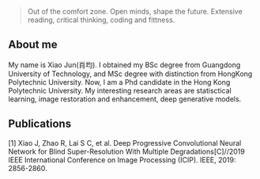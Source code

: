 

> Out of the comfort zone.
> Open minds, shape the future. 
> Extensive reading, critical thinking, coding and fittness.

## About me

My name is Xiao Jun(肖均). I obtained my BSc degree from Guangdong University of Technology, and MSc degree with distinction from HongKong Polytechnic University. Now, I am a Phd candidate in the Hong Kong Polytechnic University. My interesting research areas are statisctical learning, image restoration and enhancement, deep generative models.

## Publications

[1] Xiao J, Zhao R, Lai S C, et al. Deep Progressive Convolutional Neural Network for Blind Super-Resolution With Multiple Degradations[C]//2019 IEEE International Conference on Image Processing (ICIP). IEEE, 2019: 2856-2860.




